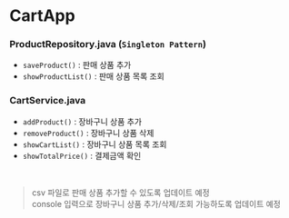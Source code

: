 # CartApp

### ProductRepository.java (`Singleton Pattern`)
- `saveProduct()` : 판매 상품 추가
- `showProductList()` : 판매 상품 목록 조회

### CartService.java
- `addProduct()` : 장바구니 상품 추가
- `removeProduct()` : 장바구니 상품 삭제
- `showCartList()` : 장바구니 상품 목록 조회
- `showTotalPrice()` : 결제금액 확인

<br>

> csv 파일로 판매 상품 추가할 수 있도록 업데이트 예정 
> <br>
> console 입력으로 장바구니 상품 추가/삭제/조회 가능하도록 업데이트 예정
